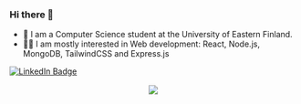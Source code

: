 ###     Hi there 👋

<!--
**Si1ex/Si1ex** is a ✨ _special_ ✨ repository because its `README.md` (this file) appears on your GitHub profile.

Here are some ideas to get you started:

- 🔭 I’m currently working on ...
- 🌱 I’m currently learning ...
- 👯 I’m looking to collaborate on ...
- 🤔 I’m looking for help with ...
- 💬 Ask me about ...
- 📫 How to reach me: ...
- 😄 Pronouns: ...
- ⚡ Fun fact: ...
-->
- 📙 I am a Computer Science student at the University of Eastern Finland.
- 👨‍💻 I am mostly interested in Web development: React, Node.js, MongoDB, TailwindCSS and Express.js

<div id="linkedin">
  <a href="https://www.linkedin.com/in/danielkurhinen/">
    <img src="https://img.shields.io/badge/LinkedIn-blue?style=flat&logo=linkedin&logoColor=white" alt="LinkedIn Badge"/>
  </a>
 </div>
 <div>
  <a href="https://github.com/antonkomarev/github-profile-views-counter">
    <img src="https://komarev.com/ghpvc/?username=Si1ex" alt=""/>
  </a>
 </div>
<p align="center" style="font-size:10%;">
  <a href="github-readme-stats.vercel.app"><img src="https://github-readme-stats.vercel.app/api/top-langs/?username=Si1ex&theme=tokyonight" alt="" /></a>
</p>
<p align="center">
    <a href="https://github.com/anuraghazra/github-readme-stats"><img src="https://github-readme-stats.vercel.app/api?username=Si1ex&theme=vision-friendly-dark&show_icons=true"/></a>
</p>
<p align="center">
    <a href="https://streak-stats.demolab.com"><img src="https://streak-stats.demolab.com/?user=Si1ex&theme=dark" alt="" /></a>
</p>
